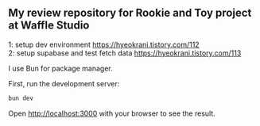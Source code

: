 ## My review repository for Rookie and Toy project at Waffle Studio

1: setup dev environment https://hyeokrani.tistory.com/112  
2: setup supabase and test fetch data https://hyeokrani.tistory.com/113

I use Bun for package manager.

First, run the development server:

```bash
bun dev
```

Open [http://localhost:3000](http://localhost:3000) with your browser to see the result.
